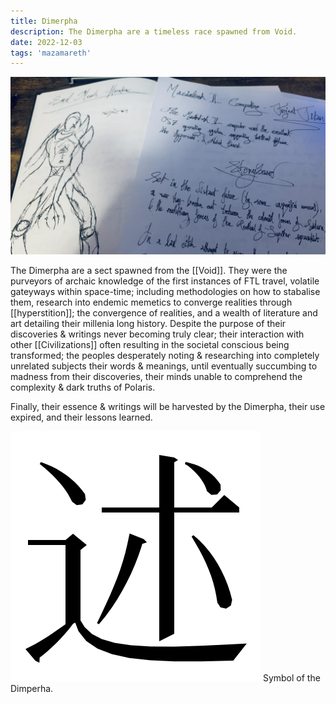 ```yaml
---
title: Dimerpha
description: The Dimerpha are a timeless race spawned from Void.
date: 2022-12-03
tags: 'mazamareth'
---
```


![Initial Project's scrapbook](/static/img/Fa-uHw7WYAARG2U.jpg)

The Dimerpha are a sect spawned from the [[Void]]. They were the purveyors of archaic knowledge of the first instances of FTL travel, volatile gateyways within space-time; including methodologies on how to stabalise them, research into endemic memetics to converge realities through [[hyperstition]]; the convergence of realities, and a wealth of literature and art detailing their millenia long history.
Despite the purpose of their discoveries & writings never becoming truly clear; their interaction with other [[Civilizations]] often resulting in the societal conscious being transformed; the peoples desperately noting & researching into completely unrelated subjects their words & meanings, until eventually succumbing to madness from their discoveries, their minds unable to comprehend the complexity & dark truths of Polaris.

Finally, their essence & writings will be harvested by the Dimerpha, their use expired, and their lessons learned.

![Dimerpha Icon](/static/icons/Dimerpha.svg)
Symbol of the Dimperha.
